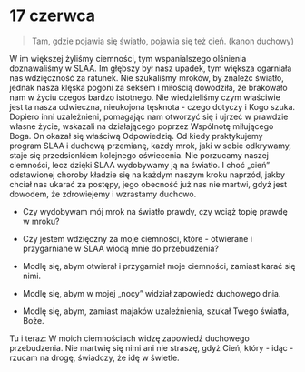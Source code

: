 
# 17 czerwca

> Tam, gdzie pojawia się światło, pojawia się też cień. (kanon duchowy)

W im większej żyliśmy ciemności, tym wspanialszego olśnienia doznawaliśmy w SLAA. Im głębszy był nasz upadek, tym większa ogarniała nas wdzięczność za ratunek. Nie szukaliśmy mroków, by znaleźć światło, jednak nasza klęska pogoni za seksem i miłością dowodziła, że brakowało nam w życiu czegoś bardzo istotnego. Nie wiedzieliśmy czym właściwie jest ta nasza odwieczna, nieukojona tęsknota - czego dotyczy i Kogo szuka. Dopiero inni uzależnieni, pomagając nam otworzyć się i ujrzeć w prawdzie własne życie, wskazali na działającego poprzez Wspólnotę miłującego Boga. On okazał się właściwą Odpowiedzią. Od kiedy praktykujemy program SLAA i duchową przemianę, każdy mrok, jaki w sobie odkrywamy, staje się przedsionkiem kolejnego oświecenia. Nie porzucamy naszej ciemności, lecz dzięki SLAA wydobywamy ją na światło. I choć „cień” odstawionej choroby kładzie się na każdym naszym kroku naprzód, jakby chciał nas ukarać za postępy, jego obecność już nas nie martwi, gdyż jest dowodem, że zdrowiejemy i wzrastamy duchowo.

- Czy wydobywam mój mrok na światło prawdy, czy wciąż topię prawdę w mroku?
- Czy jestem wdzięczny za moje ciemności, które - otwierane i przygarniane w SLAA wiodą mnie do przebudzenia?

- Modlę się, abym otwierał i przygarniał moje ciemności, zamiast karać się nimi.
- Modlę się, abym w mojej „nocy” widział zapowiedź duchowego dnia.
- Modlę się, abym, zamiast majaków uzależnienia, szukał Twego światła, Boże.

Tu i teraz: W moich ciemnościach widzę zapowiedź duchowego przebudzenia. Nie martwię się nimi ani nie straszę, gdyż Cień, który - idąc - rzucam na drogę, świadczy, że idę w świetle.
